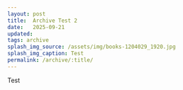 ```yaml
---
layout: post
title:  Archive Test 2
date:   2025-09-21
updated: 
tags: archive
splash_img_source: /assets/img/books-1204029_1920.jpg
splash_img_caption: Test
permalink: /archive/:title/
---
```


Test